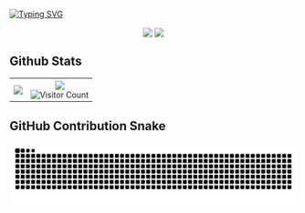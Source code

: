 <a href="https://git.io/typing-svg"><img src="https://readme-typing-svg.demolab.com?font=Fira+Code&size=18&pause=5000&width=1080&lines=Hi+I'm+Moody;I'm+a+front-end+development+engineer;I'm+very+glad+that+you+can+browse+my+Github+homepage" alt="Typing SVG" /></a>

<p align="center">
  <a href="https://coder.cm" target="_blank"><img  align=center src="https://img.shields.io/badge/Blgo-Moody-%23e4891c?style=for-the-badge"/></a>
  <a href="https://music.163.com/#/playlist?id=159016326" target="_blank"><img  align=center src="https://img.shields.io/badge/Music-网易云-%23e4511c?style=for-the-badge"/></a>
</p>

## Github Stats

<table  cellspacing="0" cellpadding="0">
  <tr>
    <td>
      <picture>
        <source media="(prefers-color-scheme: dark)" srcset="https://github-readme-stats.vercel.app/api/top-langs/?username=zhMoody&locale=cn&theme=dracula&langs_count=10&layout=compact&hide_border=true">
        <source media="(prefers-color-scheme: light)" srcset="https://github-readme-stats.vercel.app/api/top-langs/?username=zhMoody&locale=cn&theme=&langs_count=10&layout=compact&hide_border=true">
        <img align="center" src="https://github-readme-stats.vercel.app/api/top-langs/?username=zhMoody&locale=cn&theme=&langs_count=5&layout=compact&hide_border=true"/>
      </picture>
    </td>
    <td>
      <div align="center">
        <picture>
          <source media="(prefers-color-scheme: dark)" srcset="https://github-readme-stats.vercel.app/api?username=zhMoody&locale=cn&line_height=33&show_icons=true&hide=&theme=dark&rank_icon=default&hide_border=true">
          <source media="(prefers-color-scheme: light)" srcset="https://github-readme-stats.vercel.app/api?username=zhMoody&locale=cn&line_height=33&show_icons=true&hide=&theme=&rank_icon=default&hide_border=true">
          <img align="center" src="https://github-readme-stats.vercel.app/api?username=zhMoody&locale=cn&line_height=33&show_icons=true&hide=&theme=&rank_icon=default&hide_border=true">
        </picture>
        <br />
        <img src="https://profile-counter.glitch.me/zhMoody/count.svg" alt="Visitor Count" />
      </div>
    </td>
  </tr>
</table>

## GitHub Contribution Snake

<picture>
  <source media="(prefers-color-scheme: dark)" srcset="https://raw.githubusercontent.com/zhMoody/zhMoody/output/github-contribution-grid-snake-dark.svg">
  <source media="(prefers-color-scheme: light)" srcset="https://raw.githubusercontent.com/zhMoody/zhMoody/output/github-contribution-grid-snake.svg">
  <img alt="GitHub Contribution Grid Snake Animation" src="https://raw.githubusercontent.com/zhMoody/zhMoody/output/github-contribution-grid-snake.svg">
</picture>
